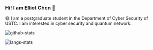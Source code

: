 ### Hi! I am Elliot Chen 👋

😄 I am a postgraduate student in the Department of Cyber Security of USTC. I am interested in cyber security and quantum network.

![github-stats](https://github-readme-stats.vercel.app/api?username=ertuil&show_icons=true&line_height=25&hide_title=true)

![langs-stats](https://github-readme-stats.vercel.app/api/top-langs/?username=ertuil&layout=compact)
